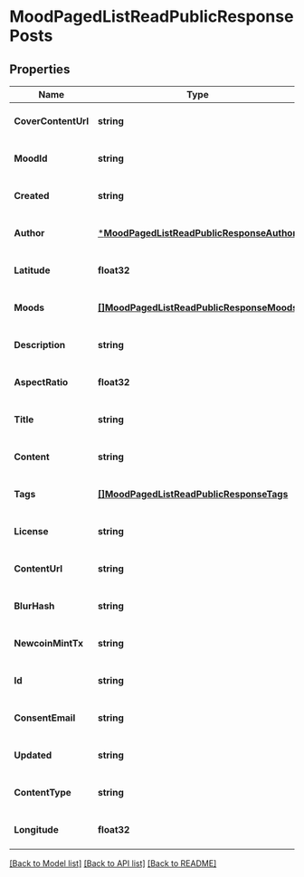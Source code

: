 # MoodPagedListReadPublicResponsePosts

## Properties
Name | Type | Description | Notes
------------ | ------------- | ------------- | -------------
**CoverContentUrl** | **string** |  | [optional] [default to null]
**MoodId** | **string** |  | [optional] [default to null]
**Created** | **string** |  | [optional] [default to null]
**Author** | [***MoodPagedListReadPublicResponseAuthor**](MoodPagedListReadPublicResponse_author.md) |  | [optional] [default to null]
**Latitude** | **float32** |  | [optional] [default to null]
**Moods** | [**[]MoodPagedListReadPublicResponseMoods**](MoodPagedListReadPublicResponse_moods.md) |  | [optional] [default to null]
**Description** | **string** |  | [optional] [default to null]
**AspectRatio** | **float32** |  | [optional] [default to null]
**Title** | **string** |  | [optional] [default to null]
**Content** | **string** |  | [optional] [default to null]
**Tags** | [**[]MoodPagedListReadPublicResponseTags**](MoodPagedListReadPublicResponse_tags.md) |  | [optional] [default to null]
**License** | **string** |  | [optional] [default to null]
**ContentUrl** | **string** |  | [optional] [default to null]
**BlurHash** | **string** |  | [optional] [default to null]
**NewcoinMintTx** | **string** |  | [optional] [default to null]
**Id** | **string** |  | [optional] [default to null]
**ConsentEmail** | **string** |  | [optional] [default to null]
**Updated** | **string** |  | [optional] [default to null]
**ContentType** | **string** |  | [optional] [default to null]
**Longitude** | **float32** |  | [optional] [default to null]

[[Back to Model list]](../README.md#documentation-for-models) [[Back to API list]](../README.md#documentation-for-api-endpoints) [[Back to README]](../README.md)


